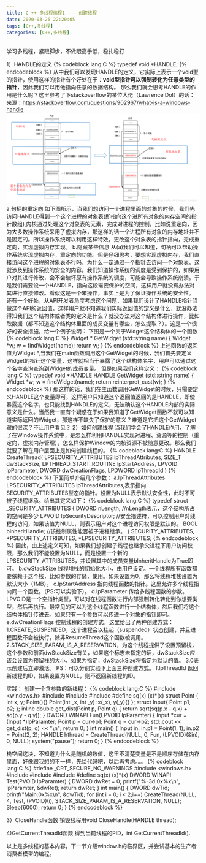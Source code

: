 ```yaml
---
title: C ++ 多线程编程1 ——— 创建线程
date: 2020-03-26 22:20:05
tags: [C++,多线程]
categories: [C++,多线程]
---
```

学习多线程，紧跟脚步，不做眼高手低，稳扎稳打
<!--more-->
1）HANDLE的定义
{% codeblock lang:C %}
typedef void *HANDLE;
{% endcodeblock %}
从中我们可以发现HANDLE的定义，它实际上表示一个void型的指针，使用这样的指针有个好处在于：**void型指针可以强制转化为任意类型的指针**，因此我们可以用他指向任意的数据结构。
那么我们就会思考HANDLE的作用是什么呢？这里参考了下stackoverflow的某位大佬（Lawrence Dol）的话：
来源：https://stackoverflow.com/questions/902967/what-is-a-windows-handle
![alt](/images/多线程/HANDLE.png)
a.句柄的重定向
    如下图所示，当我们想访问一个进程里面的对象的时候，我们先访问HANDLE得到一个这个进程的对象表(即指向这个进所有对象的内存空间的指针数组),内核通过处理这个对象表的元素，完成对进程的控制。比如说重定向，因为大多数操作系统采用了虚拟内存，那这样的话一个进程所有对象的内存地址并不是固定的。所以操作系统可以利用这样特效，更改这个对象表的指针指向，完成重定向，实现虚拟内存实现。
b.隐藏某些信息
    从(a)我们可以知道，句柄可以帮助操作系统实现虚拟内存，重定向的功能。但是仔细思考，要想实现虚拟内存，我们直接访问这个进程的对象表不行吗，为什么一定通过一个指针去访问一个对象表。这就涉及到操作系统的安全的内容。我们知道操作系统的调度是受到保护的，如果用户对其进行修改，会不会破坏原有操作系统的调度，可能会导致操作系统崩溃。于是我们需要设一个HANDLE，指向这段需要保护的空间，这样用户就没有办法对其进行直接修改。看似这是一个笨操作，事实上是为了保证操作系统的安全性。
    还有一个好处，从API开发者角度考虑这个问题，如果我们设计了HANDLE指针当做这个API的返回值，这样用户就不知道我们实际返回值的定义是什么，就没办法得知我们这个结构体或者类的定义是什么？就没办法对这个结构体进行操作，比如取数据（都不知道这个结构体里面的成员变量有哪些，怎么提取？）。这是一个很好的安全措施，给一个例子说明：
    下图是一个关于Widget这个结构体的一个函数
    {% codeblock lang:C %}
    Widget * GetWidget (std::string name)
    {
        Widget *w;
        w = findWidget(name);
        return w;
    }
    {% endcodeblock %}
    上述函数的返回值为Widget *,当我们在main函数调用这个GetWidget的时候，我们首先要定义Widget的指针这个变量，这样就相当于暴露了这个结构体名字，用户可以通过这个名字查询查询到Widget的成员变量。
    但是如果我们这样定义：
    {% codeblock lang:C %}
    typedef void *HANDLE
    HANDLE GetWidget (std::string name)
    {
        Widget *w;
        w = findWidget(name);
        return reinterpret_cast<HANDLE>(w);
    }
    {% endcodeblock %}
    那这样的话，我们在主函数调用GetWidget的时候，只需要定义HANDLE这个变量即可，这样用户只知道这个返回值返回的是HANDLE，即使暴露这个名字，也只能找到HANDLE的定义，无法确认这个HANDLE内部的实际意义是什么。当然我一直有个疑惑在于如果我知道了GetWidget函数不就可以知道实际返回的Widget，那这样不缺失了保护的意义？难道是它把这个GetWidget藏的很深？不让用户看见？
2）如何创建线程
当我们学会了HANDLE作用，了解了在Window操作系统中，是怎么样利用HANDLE实现对进程、资源等的控制（重定向，虚拟内存管理），怎么样保护Window的内核资源不被随意更改。那么我们就要了解在用户层面上是如何创建线程的。
{% codeblock lang:C %}
HANDLE CreateThread(
    LPSECURITY_ATTRIBUTES lpThreadAttributes,
    SIZE_T dwStackSize,
    LPTHREAD_START_ROUTINE lpStartAddress,
    LPVOID lpParameter,
    DWORD dwCreationFlags,
    LPDWORD lpThreadId
)
{% endcodeblock %}
下面简单介绍几个参数：
a.lpThreadAttributes
    LPSECURITY_ATTRIBUTES lpThreadAttributes,表示指向SECURITY_ATTRIBUTES型态的指针。设置为NULL表示默认安全性，此时不可被子线程继承。给出其定义如下：
    {% codeblock lang:C %}
    typedef struct _SECURITY_ATTRIBUTES {
        DWORD  nLength;         //nLength表示，这个结构所占的空间是多少
        LPVOID lpSecurityDescriptor; //安全描述符，可以控制用户对线程的访问，如果该值为NULL，则表示用户对这个进程访问权限是默认的。
        BOOL   bInheritHandle;      //该控制属性能否被子进程继承。
    } SECURITY_ATTRIBUTES, *PSECURITY_ATTRIBUTES, *LPSECURITY_ATTRIBUTES;
    {% endcodeblock %}
    因此，由上述定义可知，如果我们想创建子线程也继承父进程下用户访问权限，那么我们不能设置为NULL，而是设置一个新的LPSECURITY_ATTRIBUTES，并设置其中的成员变量bInheritHandle为True即可。
b.dwStackSize
    线程堆栈的初始化大小，由用户设定。一个线程所有函数都要依赖于这个栈，比如参数的存储，使用。如果设置为0，那么将线程堆栈设置为默认大小（1MB）。
c.lpStartAddress
    指向线程函数的指针。这里允许多个线程指向同一个函数。（PS:可以实验下）。
d.lpParameter
    传给多线程函数的参数。LPVOID是一个空指针类型，可以对在线程函数进行内部强制转化转化到你想要类型，然后再执行。最常见的可以为这个线程函数进行一个结构体，然后我们将这个结构体指针传进去。如果只有一个参数可以传递一个对象的指针即可。
e.dwCreationFlags
    控制线程的创建方式，这里给出了两种创建方式：
    1.CREATE_SUSPENDED，这个进程会以挂起（suspended）状态创建，并且进程函数不会被执行，除非ResumeThread这个函数被调用。
    2.STACK_SIZE_PARAM_IS_A_RESERVATION，为这个线程提供了设置预留栈，这个参数和前面dwStackSize有关，如果这个标志未指定的话，dwStackSize应该会设置为预留栈的大小，如果为指定，dwStackSize将指定为默认的值。
    3.0表示创建后立即激活。
    PS：可以分别实验下上面三种创建方式。
f.lpThreadId
    返回新线程的ID，如果设置为NULL，则不返回新线程的ID。

实践：
创建一个含参数的新线程：
{% codeblock lang:C %}
#include <windows.h>
#include <cstdio>
#include <cmath>
#include <iostream>
#define sq(x) (x)*(x)
struct Point
{ 
	int x, y; 
	Point(){}
	Point(int _x, int _y) :x(_x), y(_y){}
};
struct Input{ Point p1, p2; };
inline double get_dist(Point p, Point q)
{
	return sqrt(sq(p.x - q.x) + sq(p.y - q.y));
}
DWORD WINAPI Fun(LPVOID lpParamter)
{
	Input *cur = (Input *)lpParamter;
	Point p = cur->p1;
	Point q = cur->p2;
	std::cout << get_dist(p, q) << "\n";
	return 0;
}
int main()
{
	Input in;
	in.p1 = Point(1, 1);
	in.p2 = Point(2, 2);
	HANDLE hthread = CreateThread(NULL, 0, Fun, (LPVOID)(&in), 0, NULL);
	system("pause");
	return 0;
}
{% endcodeblock %}

栈空间这块，不知道为什么是随机的数值，这里不清楚变量是不是顺序存储在内存里面，好像跟我想的不一样，先给代码吧，以后再考虑。。。
{% codeblock lang:C %}
#define _CRT_SECURE_NO_WARNINGS
#include <windows.h>
#include <cstdio>
#include <cmath>
#include <iostream>
#define sq(x) (x)*(x)
DWORD WINAPI Test(PVOID lpParamter)
{
	DWORD dwRet = 0;
	printf("%-3d:0x%x\n", lpParamter, &dwRet);
	return dwRet;
}
int main()
{
	DWORD dwTid;
	printf("Main:0x%x\n", &dwTid);
	for (int i = 0; i < 2;i++)
		CreateThread(NULL, 4, Test, (PVOID)(i), STACK_SIZE_PARAM_IS_A_RESERVATION, NULL);
	Sleep(6000);
	return 0;
}
{% endcodeblock %}

3）CloseHandle函数
销毁线程用void CloseHandle(HANDLE thread);

4)GetCurrentThreadId函数
得到当前线程的PID，int GetCurrentThreadId().

以上是多线程的基本内容，下一节介绍window.h的临界区，并尝试基本的生产者消费者模型的编程。